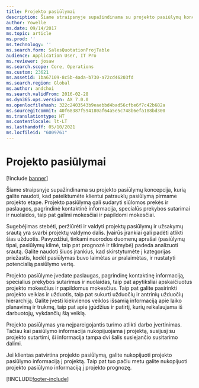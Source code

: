 ```yaml
---
title: Projekto pasiūlymai
description: Šiame straipsnyje supažindinama su projekto pasiūlymų koncepcija, kurią galite naudoti, kad pateiktumėte klientui patrauklų pasiūlymą pirmame projekto etape. Projekto pasiūlymą gali sudaryti siūlomos prekės ir paslaugos, pagrindinė kontaktinė informacija, specialūs prekybos sutarimai ir nuolaidos, taip pat galimi mokesčiai ir papildomi mokesčiai.
author: Yowelle
ms.date: 09/14/2017
ms.topic: article
ms.prod: ''
ms.technology: ''
ms.search.form: SalesQuotationProjTable
audience: Application User, IT Pro
ms.reviewer: josaw
ms.search.scope: Core, Operations
ms.custom: 23621
ms.assetid: 1ba67109-8c5b-4ada-b730-a72cd46203fd
ms.search.region: Global
ms.author: andchoi
ms.search.validFrom: 2016-02-28
ms.dyn365.ops.version: AX 7.0.0
ms.openlocfilehash: 322c2403543b9eaebbd4bad56cfbe6f7c42b682a
ms.sourcegitcommit: 40f68387f594180af64a5e5c748b6efa188bd300
ms.translationtype: HT
ms.contentlocale: lt-LT
ms.lasthandoff: 05/10/2021
ms.locfileid: "6009761"
---
```

# <a name="project-quotations"></a>Projekto pasiūlymai

[!include [banner](../includes/banner.md)]

Šiame straipsnyje supažindinama su projekto pasiūlymų koncepcija, kurią galite naudoti, kad pateiktumėte klientui patrauklų pasiūlymą pirmame projekto etape. Projekto pasiūlymą gali sudaryti siūlomos prekės ir paslaugos, pagrindinė kontaktinė informacija, specialūs prekybos sutarimai ir nuolaidos, taip pat galimi mokesčiai ir papildomi mokesčiai. 

Sugebėjimas stebėti, peržiūrėti ir valdyti projektų pasiūlymų ir užsakymų srautą yra svarbi projektų valdymo dalis. Įvairūs įrankiai gali padėti atlikti šias užduotis. Pavyzdžiui, tinkami nuorodos duomenų aprašai (pasiūlymų tipai, pasiūlymų kilmė, taip pat prognozė ir tikimybė) padeda analizuoti srautą. Galite naudoti šiuos įrankius, kad skirstytumėte į kategorijas priežastis, kodėl pasiūlymas buvo laimėtas ar pralaimėtas, ir nustatyti potencialią pasiūlymo vertę. 

Projekto pasiūlyme įvedate paslaugas, pagrindinę kontaktinę informaciją, specialius prekybos sutarimus ir nuolaidas, taip pat apytiksliai apskaičiuotus projekto mokesčius ir papildomus mokesčius. Taip pat galite pasirinkti projekto veiklas ir užduotis, taip pat sukurti užduočių ir antrinių užduočių hierarchiją. Galite įvesti kiekvienos veiklos išsamią informaciją apie laiko planavimą ir trukmę, taip pat apie įgūdžius ir patirtį, kurių reikalaujama iš darbuotojų, vykdančių šią veiklą. 

Projekto pasiūlymas yra neįpareigojantis turimo atlikti darbo įvertinimas. Tačiau kai pasiūlymo informacija nukopijuojama į projektą, susijusį su projekto sutartimi, ši informacija tampa dvi šalis susiejančio susitarimo dalimi. 

Jei klientas patvirtina projekto pasiūlymą, galite nukopijuoti projekto pasiūlymo informaciją į projektą. Taip pat tuo pačiu metu galite nukopijuoti projekto pasiūlymo informaciją į projekto prognozę.





[!INCLUDE[footer-include](../includes/footer-banner.md)]